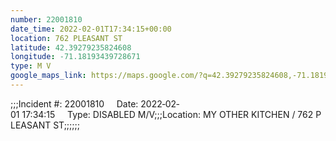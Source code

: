 ```yaml
---
number: 22001810
date_time: 2022-02-01T17:34:15+00:00
location: 762 PLEASANT ST
latitude: 42.39279235824608
longitude: -71.18193439728671
type: M V
google_maps_link: https://maps.google.com/?q=42.39279235824608,-71.18193439728671
---
```


;;;Incident #: 22001810     Date: 2022‐02‐01 17:34:15     Type: DISABLED M/V;;;Location: MY OTHER KITCHEN / 762 PLEASANT ST;;;;;;
